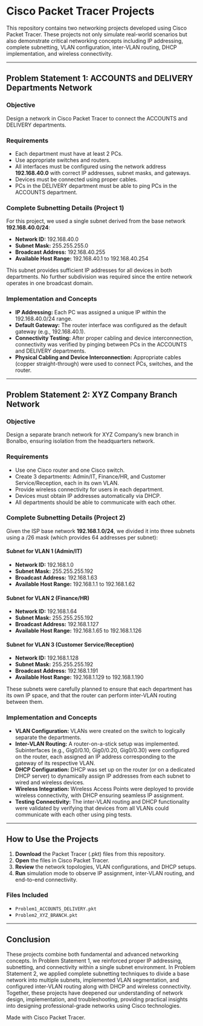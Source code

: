 # Cisco Packet Tracer Projects

This repository contains two networking projects developed using Cisco Packet Tracer. These projects not only simulate real-world scenarios but also demonstrate critical networking concepts including IP addressing, complete subnetting, VLAN configuration, inter-VLAN routing, DHCP implementation, and wireless connectivity.

---

## Problem Statement 1: ACCOUNTS and DELIVERY Departments Network

### Objective
Design a network in Cisco Packet Tracer to connect the ACCOUNTS and DELIVERY departments.

### Requirements
- Each department must have at least 2 PCs.
- Use appropriate switches and routers.
- All interfaces must be configured using the network address **192.168.40.0** with correct IP addresses, subnet masks, and gateways.
- Devices must be connected using proper cables.
- PCs in the DELIVERY department must be able to ping PCs in the ACCOUNTS department.

### Complete Subnetting Details (Project 1)
For this project, we used a single subnet derived from the base network **192.168.40.0/24**:
- **Network ID:** 192.168.40.0  
- **Subnet Mask:** 255.255.255.0  
- **Broadcast Address:** 192.168.40.255  
- **Available Host Range:** 192.168.40.1 to 192.168.40.254

This subnet provides sufficient IP addresses for all devices in both departments. No further subdivision was required since the entire network operates in one broadcast domain.

### Implementation and Concepts
- **IP Addressing:** Each PC was assigned a unique IP within the 192.168.40.0/24 range.
- **Default Gateway:** The router interface was configured as the default gateway (e.g., 192.168.40.1).
- **Connectivity Testing:** After proper cabling and device interconnection, connectivity was verified by pinging between PCs in the ACCOUNTS and DELIVERY departments.
- **Physical Cabling and Device Interconnection:** Appropriate cables (copper straight-through) were used to connect PCs, switches, and the router.

---

## Problem Statement 2: XYZ Company Branch Network

### Objective
Design a separate branch network for XYZ Company’s new branch in Bonalbo, ensuring isolation from the headquarters network.

### Requirements
- Use one Cisco router and one Cisco switch.
- Create 3 departments: Admin/IT, Finance/HR, and Customer Service/Reception, each in its own VLAN.
- Provide wireless connectivity for users in each department.
- Devices must obtain IP addresses automatically via DHCP.
- All departments should be able to communicate with each other.

### Complete Subnetting Details (Project 2)
Given the ISP base network **192.168.1.0/24**, we divided it into three subnets using a /26 mask (which provides 64 addresses per subnet):

#### Subnet for VLAN 1 (Admin/IT)
- **Network ID:** 192.168.1.0  
- **Subnet Mask:** 255.255.255.192  
- **Broadcast Address:** 192.168.1.63  
- **Available Host Range:** 192.168.1.1 to 192.168.1.62

#### Subnet for VLAN 2 (Finance/HR)
- **Network ID:** 192.168.1.64  
- **Subnet Mask:** 255.255.255.192  
- **Broadcast Address:** 192.168.1.127  
- **Available Host Range:** 192.168.1.65 to 192.168.1.126

#### Subnet for VLAN 3 (Customer Service/Reception)
- **Network ID:** 192.168.1.128  
- **Subnet Mask:** 255.255.255.192  
- **Broadcast Address:** 192.168.1.191  
- **Available Host Range:** 192.168.1.129 to 192.168.1.190

These subnets were carefully planned to ensure that each department has its own IP space, and that the router can perform inter-VLAN routing between them.

### Implementation and Concepts
- **VLAN Configuration:** VLANs were created on the switch to logically separate the departments.
- **Inter-VLAN Routing:** A router-on-a-stick setup was implemented. Subinterfaces (e.g., Gig0/0.10, Gig0/0.20, Gig0/0.30) were configured on the router, each assigned an IP address corresponding to the gateway of its respective VLAN.
- **DHCP Configuration:** DHCP was set up on the router (or on a dedicated DHCP server) to dynamically assign IP addresses from each subnet to wired and wireless devices.
- **Wireless Integration:** Wireless Access Points were deployed to provide wireless connectivity, with DHCP ensuring seamless IP assignment.
- **Testing Connectivity:** The inter-VLAN routing and DHCP functionality were validated by verifying that devices from all VLANs could communicate with each other using ping tests.

---

## How to Use the Projects
1. **Download** the Packet Tracer (.pkt) files from this repository.
2. **Open** the files in Cisco Packet Tracer.
3. **Review** the network topologies, VLAN configurations, and DHCP setups.
4. **Run** simulation mode to observe IP assignment, inter-VLAN routing, and end-to-end connectivity.

### Files Included
- `Problem1_ACCOUNTS_DELIVERY.pkt`
- `Problem2_XYZ_BRANCH.pkt`

---

## Conclusion
These projects combine both fundamental and advanced networking concepts. In Problem Statement 1, we reinforced proper IP addressing, subnetting, and connectivity within a single subnet environment. In Problem Statement 2, we applied complete subnetting techniques to divide a base network into multiple subnets, implemented VLAN segmentation, and configured inter-VLAN routing along with DHCP and wireless connectivity. Together, these projects have deepened our understanding of network design, implementation, and troubleshooting, providing practical insights into designing professional-grade networks using Cisco technologies.

Made with Cisco Packet Tracer.
